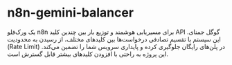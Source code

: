 # n8n-gemini-balancer
یک ورک‌فلو n8n برای مسیریابی هوشمند و توزیع بار بین چندین کلید API گوگل جمنای. این سیستم با تقسیم تصادفی درخواست‌ها بین کلیدهای مختلف، از رسیدن به محدودیت (Rate Limit) در پلن‌های رایگان جلوگیری کرده و پایداری سرویس شما را تضمین می‌کند. این پروژه به راحتی با افزودن کلیدهای بیشتر قابل گسترش است.
